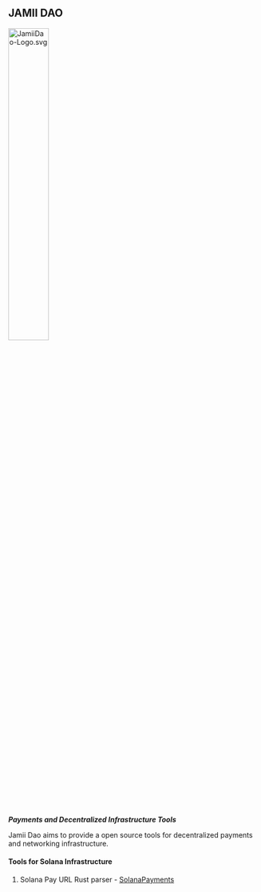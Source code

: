 ## JAMII DAO
<img src="https://raw.githubusercontent.com/JamiiDao/Brand-Collateral/master/JamiiDao-Logo-and-Icon.svg" width="40%" alt="JamiiDao-Logo.svg">

***Payments and Decentralized Infrastructure Tools***

Jamii Dao aims to provide a open source tools for decentralized payments and networking infrastructure.

#### Tools for Solana Infrastructure
1. Solana Pay URL Rust parser - [SolanaPayments](https://github.com/JamiiDao/SolanaPayments)
